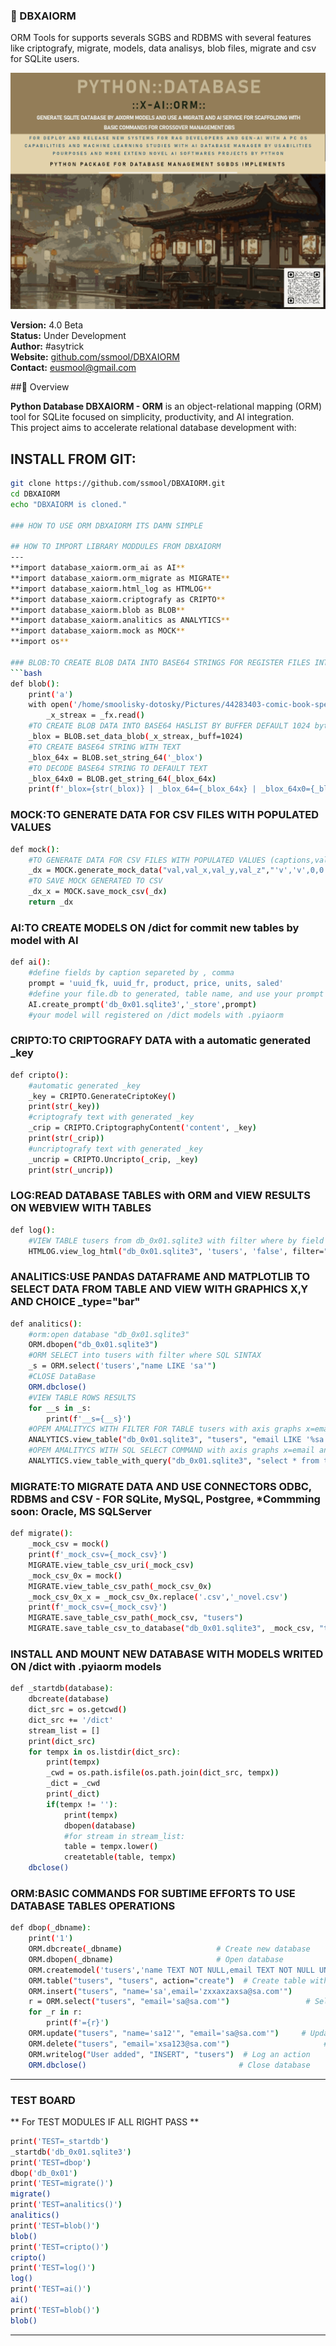### 🧠 DBXAIORM
ORM Tools for supports severals SGBS and RDBMS with several features like criptografy, migrate, models, data analisys, blob files, migrate and csv for SQLite users.

![DBXAIORM ORM Logo](../assets/pyormxaidatabase_md.png)

**Version:** 4.0 Beta  
**Status:** Under Development  
**Author:** #asytrick  
**Website:** [github.com/ssmool/DBXAIORM](https://github.com/ssmool/DBXAIORM)  
**Contact:** eusmool@gmail.com  

##📌 Overview

**Python Database DBXAIORM - ORM** is an object-relational mapping (ORM) tool for SQLite focused on simplicity, productivity, and AI integration.  
This project aims to accelerate relational database development with:

## INSTALL FROM GIT:
```bash
git clone https://github.com/ssmool/DBXAIORM.git
cd DBXAIORM
echo "DBXAIORM is cloned."  

### HOW TO USE ORM DBXAIORM ITS DAMN SIMPLE

## HOW TO IMPORT LIBRARY MODDULES FROM DBXAIORM
---
**import database_xaiorm.orm_ai as AI**
**import database_xaiorm.orm_migrate as MIGRATE**
**import database_xaiorm.html_log as HTMLOG**
**import database_xaiorm.criptografy as CRIPTO**
**import database_xaiorm.blob as BLOB**
**import database_xaiorm.analitics as ANALYTICS**
**import database_xaiorm.mock as MOCK**
**import os**

### BLOB:TO CREATE BLOB DATA INTO BASE64 STRINGS FOR REGISTER FILES INTO DATABASE FIELDS
```bash
def blob():
    print('a')
    with open('/home/smoolisky-dotosky/Pictures/44283403-comic-book-speech-bubbles-a-set-of-colourful-and-retro-comic-book-design-elements-with-speech.jpg','rb') as _fx:
        _x_streax = _fx.read()
    #TO CREATE BLOB DATA INTO BASE64 HASLIST BY BUFFER DEFAULT 1024 byts
    _blox = BLOB.set_data_blob(_x_streax,_buff=1024)
    #TO CREATE BASE64 STRING WITH TEXT
    _blox_64x = BLOB.set_string_64('_blox')
    #TO DECODE BASE64 STRING TO DEFAULT TEXT
    _blox_64x0 = BLOB.get_string_64(_blox_64x)
    print(f'_blox={str(_blox)} | _blox_64={_blox_64x} | _blox_64x0={_blox_64x0}')
```

### MOCK:TO GENERATE DATA FOR CSV FILES WITH POPULATED VALUES

```bash
def mock():
    #TO GENERATE DATA FOR CSV FILES WITH POPULATED VALUES (captions,values,range_result) 
    _dx = MOCK.generate_mock_data("val,val_x,val_y,val_z","'v','v',0,0.0",100)
    #TO SAVE MOCK GENERATED TO CSV
    _dx_x = MOCK.save_mock_csv(_dx)
    return _dx
```

### AI:TO CREATE MODELS ON /dict for commit new tables by model with AI

```bash
def ai():
    #define fields by caption separeted by , comma
    prompt = 'uuid_fk, uuid_fr, product, price, units, saled'
    #define your file.db to generated, table name, and use your prompt
    AI.create_prompt('db_0x01.sqlite3','_store',prompt)
    #your model will registered on /dict models with .pyiaorm
```

### CRIPTO:TO CRIPTOGRAFY DATA with a automatic generated _key

```bash
def cripto():
    #automatic generated _key
    _key = CRIPTO.GenerateCriptoKey()
    print(str(_key))
    #criptografy text with generated _key
    _crip = CRIPTO.CriptographyContent('content', _key)
    print(str(_crip))
    #uncriptografy text with generated _key
    _uncrip = CRIPTO.Uncripto(_crip, _key)
    print(str(_uncrip))
```

### LOG:READ DATABASE TABLES with ORM and VIEW RESULTS ON WEBVIEW WITH TABLES

```bash
def log():
    #VIEW TABLE tusers from db_0x01.sqlite3 with filter where by field and WHERE SQL
    HTMLOG.view_log_html("db_0x01.sqlite3", 'tusers', 'false', filter="email LIKE '%sa.com%'")
```

### ANALITICS:USE PANDAS DATAFRAME AND MATPLOTLIB TO SELECT DATA FROM TABLE AND VIEW WITH GRAPHICS X,Y AND CHOICE _type="bar"

```bash
def analitics():
    #orm:open database "db_0x01.sqlite3"
    ORM.dbopen("db_0x01.sqlite3")
    #ORM SELECT into tusers with filter where SQL SINTAX
    _s = ORM.select('tusers',"name LIKE 'sa'")
    #CLOSE DataBase
    ORM.dbclose()
    #VIEW TABLE ROWS RESULTS
    for __s in _s:
        print(f'__s={__s}')
    #OPEM AMALITYCS WITH FILTER FOR TABLE tusers with axis graphs x=email and y=name
    ANALYTICS.view_table("db_0x01.sqlite3", "tusers", "email LIKE '%sa.com%'", "email", "name", _type="bar")
    #OPEM AMALITYCS WITH SQL SELECT COMMAND with axis graphs x=email and y=name
    ANALYTICS.view_table_with_query("db_0x01.sqlite3", "select * from tusers where name LIKE '%sa%'",'email','name')
```

### MIGRATE:TO MIGRATE DATA AND USE CONNECTORS ODBC, RDBMS and CSV - FOR SQLite, MySQL, Postgree, *Commming soon: Oracle, MS SQLServer

```bash
def migrate():
    _mock_csv = mock()
    print(f'_mock_csv={_mock_csv}')
    MIGRATE.view_table_csv_uri(_mock_csv)
    _mock_csv_0x = mock()
    MIGRATE.view_table_csv_path(_mock_csv_0x)
    _mock_csv_0x_x = _mock_csv_0x.replace('.csv','_novel.csv')
    print(f'_mock_csv={_mock_csv}')
    MIGRATE.save_table_csv_path(_mock_csv, "tusers")
    MIGRATE.save_table_csv_to_database("db_0x01.sqlite3", _mock_csv, "tusers")
```

### INSTALL AND MOUNT NEW DATABASE WITH MODELS WRITED ON /dict with .pyiaorm models 

```bash
def _startdb(database):
	dbcreate(database)
	dict_src = os.getcwd()
	dict_src += '/dict'
	stream_list = []
	print(dict_src)
	for tempx in os.listdir(dict_src):
		print(tempx)
		_cwd = os.path.isfile(os.path.join(dict_src, tempx))
		_dict = _cwd
		print(_dict)
		if(tempx != ''):
			print(tempx)
			dbopen(database)
			#for stream in stream_list:
			table = tempx.lower()
			createtable(table, tempx)
	dbclose()
```

### ORM:BASIC COMMANDS FOR SUBTIME EFFORTS TO USE DATABASE TABLES OPERATIONS

```bash
def dbop(_dbname):
    print('1')
    ORM.dbcreate(_dbname)                     # Create new database
    ORM.dbopen(_dbname)                       # Open database
    ORM.createmodel('tusers','name TEXT NOT NULL,email TEXT NOT NULL UNIQUE,created TIMESTAMP DEFAULT CURRENT_TIMESTAMP') #Create Model With Text Command
    ORM.table("tusers", "tusers", action="create")  # Create table with model
    ORM.insert("tusers", "name='sa',email='zxxaxzaxsa@sa.com'")                 # Insert with filter
    r = ORM.select("tusers", "email='sa@sa.com'")                 # Select with filter
    for _r in r:
        print(f'={r}')
    ORM.update("tusers", "name='sa12'", "email='sa@sa.com'")     # Update values with filter
    ORM.delete("tusers", "email='xsa123@sa.com'")                     # Delete with filter
    ORM.writelog("User added", "INSERT", "tusers")  # Log an action
    ORM.dbclose()                                  # Close database
```
----
### TEST BOARD
** For TEST MODULES IF ALL RIGHT PASS **
```bash
print('TEST=_startdb')
_startdb('db_0x01.sqlite3')
print('TEST=dbop')
dbop('db_0x01')
print('TEST=migrate()')
migrate()
print('TEST=analitics()')
analitics()
print('TEST=blob()')
blob()
print('TEST=cripto()')
cripto()
print('TEST=log()')
log()
print('TEST=ai()')
ai()
print('TEST=blob()')
blob()
```
----

